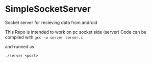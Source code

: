# SimpleSocketServer
Socket server for recieving data from android

This Repo is intended to work on pc socket side (server)
Code can be compiled with 
`gcc -o server server.c`

and runned as 

`./server <port>`

